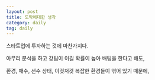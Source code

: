 ```yaml
---
layout: post
title: 도박에대한 생각
category: daily
tag: daily
---
```


스타트업에 투자하는 것에 마찬가지다.

아무리 분석을 하고 강팀이 이길 확률이 높아 배팅을 한다고 해도,

환경, 매수, 선수 상태, 이것저것 복잡한 환경들이 엮어 있기 때문에,
